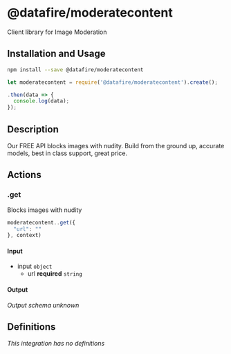 # @datafire/moderatecontent

Client library for Image Moderation

## Installation and Usage
```bash
npm install --save @datafire/moderatecontent
```
```js
let moderatecontent = require('@datafire/moderatecontent').create();

.then(data => {
  console.log(data);
});
```

## Description

Our FREE API blocks images with nudity. Build from the ground up, accurate models, best in class support, great price.

## Actions

### .get
Blocks images with nudity


```js
moderatecontent..get({
  "url": ""
}, context)
```

#### Input
* input `object`
  * url **required** `string`

#### Output
*Output schema unknown*



## Definitions

*This integration has no definitions*
